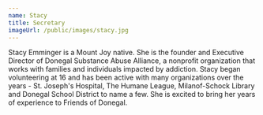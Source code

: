 ```yaml
---
name: Stacy
title: Secretary
imageUrl: /public/images/stacy.jpg
---
```

Stacy Emminger is a Mount Joy native. She is the founder and Executive Director of Donegal Substance Abuse Alliance, a nonprofit organization that works with families and individuals impacted by addiction. Stacy began volunteering at 16 and has been active with many organizations over the years - St. Joseph's Hospital, The Humane League, Milanof-Schock Library and Donegal School District to name a few. She is excited to bring her years of experience to Friends of Donegal.
